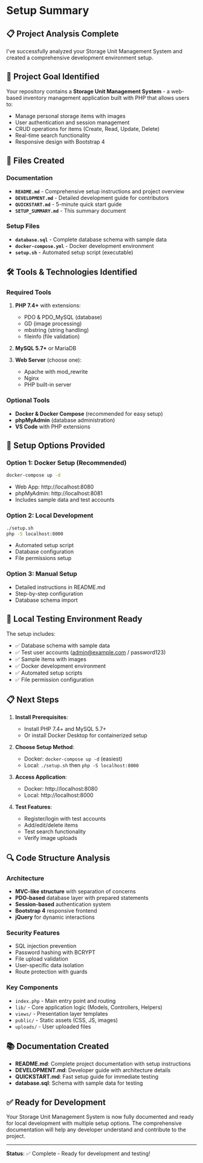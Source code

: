# Setup Summary

## 📋 Project Analysis Complete

I've successfully analyzed your Storage Unit Management System and created a comprehensive development environment setup.

## 🎯 Project Goal Identified

Your repository contains a **Storage Unit Management System** - a web-based inventory management application built with PHP that allows users to:

- Manage personal storage items with images
- User authentication and session management  
- CRUD operations for items (Create, Read, Update, Delete)
- Real-time search functionality
- Responsive design with Bootstrap 4

## 📁 Files Created

### Documentation
- **`README.md`** - Comprehensive setup instructions and project overview
- **`DEVELOPMENT.md`** - Detailed development guide for contributors
- **`QUICKSTART.md`** - 5-minute quick start guide
- **`SETUP_SUMMARY.md`** - This summary document

### Setup Files
- **`database.sql`** - Complete database schema with sample data
- **`docker-compose.yml`** - Docker development environment
- **`setup.sh`** - Automated setup script (executable)

## 🛠 Tools & Technologies Identified

### Required Tools
1. **PHP 7.4+** with extensions:
   - PDO & PDO_MySQL (database)
   - GD (image processing)
   - mbstring (string handling)
   - fileinfo (file validation)

2. **MySQL 5.7+** or MariaDB

3. **Web Server** (choose one):
   - Apache with mod_rewrite
   - Nginx
   - PHP built-in server

### Optional Tools
- **Docker & Docker Compose** (recommended for easy setup)
- **phpMyAdmin** (database administration)
- **VS Code** with PHP extensions

## 🚀 Setup Options Provided

### Option 1: Docker Setup (Recommended)
```bash
docker-compose up -d
```
- Web App: http://localhost:8080
- phpMyAdmin: http://localhost:8081
- Includes sample data and test accounts

### Option 2: Local Development
```bash
./setup.sh
php -S localhost:8000
```
- Automated setup script
- Database configuration
- File permissions setup

### Option 3: Manual Setup
- Detailed instructions in README.md
- Step-by-step configuration
- Database schema import

## 🔧 Local Testing Environment Ready

The setup includes:
- ✅ Database schema with sample data
- ✅ Test user accounts (admin@example.com / password123)
- ✅ Sample items with images
- ✅ Docker development environment
- ✅ Automated setup scripts
- ✅ File permission configuration

## 📋 Next Steps

1. **Install Prerequisites**:
   - Install PHP 7.4+ and MySQL 5.7+
   - Or install Docker Desktop for containerized setup

2. **Choose Setup Method**:
   - Docker: `docker-compose up -d` (easiest)
   - Local: `./setup.sh` then `php -S localhost:8000`

3. **Access Application**:
   - Docker: http://localhost:8080
   - Local: http://localhost:8000

4. **Test Features**:
   - Register/login with test accounts
   - Add/edit/delete items
   - Test search functionality
   - Verify image uploads

## 🔍 Code Structure Analysis

### Architecture
- **MVC-like structure** with separation of concerns
- **PDO-based** database layer with prepared statements
- **Session-based** authentication system
- **Bootstrap 4** responsive frontend
- **jQuery** for dynamic interactions

### Security Features
- SQL injection prevention
- Password hashing with BCRYPT
- File upload validation
- User-specific data isolation
- Route protection with guards

### Key Components
- `index.php` - Main entry point and routing
- `lib/` - Core application logic (Models, Controllers, Helpers)
- `views/` - Presentation layer templates
- `public/` - Static assets (CSS, JS, images)
- `uploads/` - User uploaded files

## 📚 Documentation Created

- **README.md**: Complete project documentation with setup instructions
- **DEVELOPMENT.md**: Developer guide with architecture details
- **QUICKSTART.md**: Fast setup guide for immediate testing
- **database.sql**: Schema with sample data for testing

## ✅ Ready for Development

Your Storage Unit Management System is now fully documented and ready for local development with multiple setup options. The comprehensive documentation will help any developer understand and contribute to the project.

---

**Status**: ✅ Complete - Ready for development and testing!
